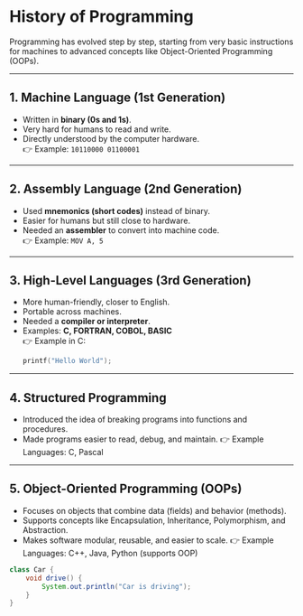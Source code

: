 # History of Programming

Programming has evolved step by step, starting from very basic instructions for machines to advanced concepts like Object-Oriented Programming (OOPs).

---

## 1. Machine Language (1st Generation)
- Written in **binary (0s and 1s)**.
- Very hard for humans to read and write.
- Directly understood by the computer hardware.  
  👉 Example: `10110000 01100001`

---

## 2. Assembly Language (2nd Generation)
- Used **mnemonics (short codes)** instead of binary.
- Easier for humans but still close to hardware.
- Needed an **assembler** to convert into machine code.  
  👉 Example: `MOV A, 5`

---

## 3. High-Level Languages (3rd Generation)
- More human-friendly, closer to English.
- Portable across machines.
- Needed a **compiler or interpreter**.
- Examples: **C, FORTRAN, COBOL, BASIC**  
  👉 Example in C:
  ```c
  printf("Hello World");
  ```
---

## 4. Structured Programming

- Introduced the idea of breaking programs into functions and procedures.
- Made programs easier to read, debug, and maintain.
  👉 Example Languages: C, Pascal

 ---

## 5. Object-Oriented Programming (OOPs)

- Focuses on objects that combine data (fields) and behavior (methods).
- Supports concepts like Encapsulation, Inheritance, Polymorphism, and Abstraction.
- Makes software modular, reusable, and easier to scale.
  👉 Example Languages: C++, Java, Python (supports OOP)

```java
class Car {
    void drive() {
        System.out.println("Car is driving");
    }
}

```